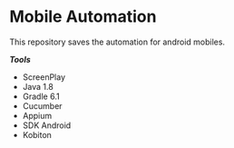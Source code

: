 # Mobile Automation
This repository saves the automation for android mobiles.

**_Tools_**
* ScreenPlay
* Java 1.8
* Gradle 6.1
* Cucumber
* Appium
* SDK Android
* Kobiton 
